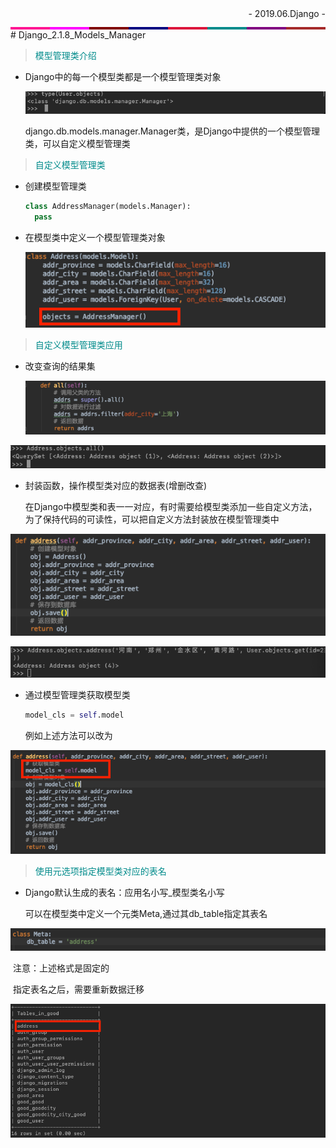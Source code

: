 <div style="width:100%;height:30px;"><div style='float:right;'>- 2019.06.Django -</div></div>
<div style="float:left;width:12.5%;height:4px;background:deeppink;"></div>
<div style="float:left;width:12.5%;height:4px;background:fuchsia;"></div>
<div style="float:left;width:12.5%;height:4px;background:maroon;"></div>
<div style="float:left;width:12.5%;height:4px;background:navy;"></div>
<div style="float:left;width:12.5%;height:4px;background:crimson;"></div>
<div style="float:left;width:12.5%;height:4px;background:darkcyan;"></div>
<div style="float:left;width:12.5%;height:4px;background:purple;"></div>
<div style="float:left;width:12.5%;height:4px;background:brown;"></div>
# Django_2.1.8_Models_Manager

> <span style='color:darkcyan'>模型管理类介绍</span>

* Django中的每一个模型类都是一个模型管理类对象

  ![01](./01.png)

  django.db.models.manager.Manager类，是Django中提供的一个模型管理类，可以自定义模型管理类

> <span style='color:darkcyan'>自定义模型管理类</span>

* 创建模型管理类

  ```python
  class AddressManager(models.Manager):
    pass
  ```

* 在模型类中定义一个模型管理类对象

  ![03](./03.png)

> <span style='color:darkcyan'>自定义模型管理类应用</span>

* 改变查询的结果集

  ![02](./02.png)

![04](./04.png)

* 封装函数，操作模型类对应的数据表(增删改查)

  在Django中模型类和表一一对应，有时需要给模型类添加一些自定义方法，为了保持代码的可读性，可以把自定义方法封装放在模型管理类中

![](./05.png)

![06](./06.png)

* 通过模型管理类获取模型类

  ```python
  model_cls = self.model
  ```

  例如上述方法可以改为

![07](./07.png)

> <span style='color:darkcyan'>使用元选项指定模型类对应的表名</span>

* Django默认生成的表名：应用名小写_模型类名小写

  可以在模型类中定义一个元类Meta,通过其db_table指定其表名

![](./08.png)

​		注意：上述格式是固定的

​		指定表名之后，需要重新数据迁移

![09](./09.png)
